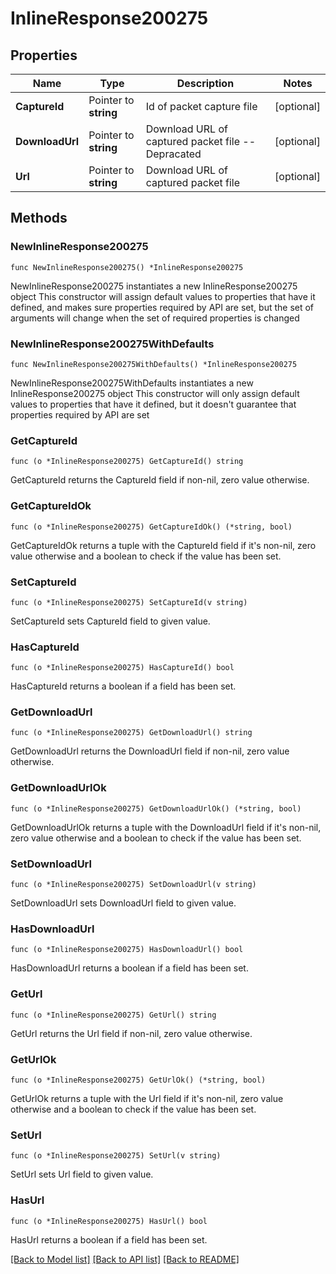 # InlineResponse200275

## Properties

Name | Type | Description | Notes
------------ | ------------- | ------------- | -------------
**CaptureId** | Pointer to **string** | Id of packet capture file | [optional] 
**DownloadUrl** | Pointer to **string** | Download URL of captured packet file -- Depracated | [optional] 
**Url** | Pointer to **string** | Download URL of captured packet file | [optional] 

## Methods

### NewInlineResponse200275

`func NewInlineResponse200275() *InlineResponse200275`

NewInlineResponse200275 instantiates a new InlineResponse200275 object
This constructor will assign default values to properties that have it defined,
and makes sure properties required by API are set, but the set of arguments
will change when the set of required properties is changed

### NewInlineResponse200275WithDefaults

`func NewInlineResponse200275WithDefaults() *InlineResponse200275`

NewInlineResponse200275WithDefaults instantiates a new InlineResponse200275 object
This constructor will only assign default values to properties that have it defined,
but it doesn't guarantee that properties required by API are set

### GetCaptureId

`func (o *InlineResponse200275) GetCaptureId() string`

GetCaptureId returns the CaptureId field if non-nil, zero value otherwise.

### GetCaptureIdOk

`func (o *InlineResponse200275) GetCaptureIdOk() (*string, bool)`

GetCaptureIdOk returns a tuple with the CaptureId field if it's non-nil, zero value otherwise
and a boolean to check if the value has been set.

### SetCaptureId

`func (o *InlineResponse200275) SetCaptureId(v string)`

SetCaptureId sets CaptureId field to given value.

### HasCaptureId

`func (o *InlineResponse200275) HasCaptureId() bool`

HasCaptureId returns a boolean if a field has been set.

### GetDownloadUrl

`func (o *InlineResponse200275) GetDownloadUrl() string`

GetDownloadUrl returns the DownloadUrl field if non-nil, zero value otherwise.

### GetDownloadUrlOk

`func (o *InlineResponse200275) GetDownloadUrlOk() (*string, bool)`

GetDownloadUrlOk returns a tuple with the DownloadUrl field if it's non-nil, zero value otherwise
and a boolean to check if the value has been set.

### SetDownloadUrl

`func (o *InlineResponse200275) SetDownloadUrl(v string)`

SetDownloadUrl sets DownloadUrl field to given value.

### HasDownloadUrl

`func (o *InlineResponse200275) HasDownloadUrl() bool`

HasDownloadUrl returns a boolean if a field has been set.

### GetUrl

`func (o *InlineResponse200275) GetUrl() string`

GetUrl returns the Url field if non-nil, zero value otherwise.

### GetUrlOk

`func (o *InlineResponse200275) GetUrlOk() (*string, bool)`

GetUrlOk returns a tuple with the Url field if it's non-nil, zero value otherwise
and a boolean to check if the value has been set.

### SetUrl

`func (o *InlineResponse200275) SetUrl(v string)`

SetUrl sets Url field to given value.

### HasUrl

`func (o *InlineResponse200275) HasUrl() bool`

HasUrl returns a boolean if a field has been set.


[[Back to Model list]](../README.md#documentation-for-models) [[Back to API list]](../README.md#documentation-for-api-endpoints) [[Back to README]](../README.md)


